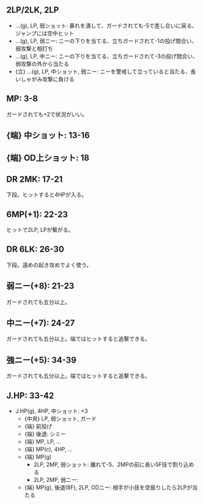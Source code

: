 ## 2LP/2LK, 2LP

- ...(g), LP, 弱ショット: 暴れを潰して、ガードされても-5で差し合いに戻る、ジャンプには空中ヒット
- ...(g), LP, 弱ニー: ニーの下りを当てる、立ちガードされて-1の投げ間合い、弱攻撃と相打ち
- ...(g), LP, 中ニー: ニーの下りを当てる、立ちガードされて-3の投げ間合い、弱攻撃の外から当たる
- {立} ...(g), LP, 中ショット, 弱ニー: ニーを警戒して立っていると当たる、長いしゃがみ攻撃に負ける

## MP: 3-8

ガードされても+2で状況がいい。

## {端} 中ショット: 13-16

## {端} OD上ショット: 18

## DR 2MK: 17-21

下段。ヒットすると4HPが入る。

## 6MP(+1): 22-23

ヒットで2LP, LPが繋がる。

## DR 6LK: 26-30

下段。遠めの起き攻めでよく使う。

## 弱ニー(+8): 21-23

ガードされても五分以上。

## 中ニー(+7): 24-27

ガードされても五分以上。端ではヒットすると追撃できる。

## 強ニー(+5): 34-39

ガードされても五分以上。端ではヒットすると追撃できる。

## J.HP: 33-42

- J.HP(g), 4HP, 中ショット: +3
  - {中央} LP, 弱ショット, ガード
  - {端} 前投げ
  - {端} 後退: シミー
  - {端} MP, LP, ...
  - {端} MP(c), 4HP, ...
  - {端} MP(g)
    - 2LP, 2MP, 弱ショット: 離れて-5、2MPの前に長い5F技で割り込める
    - 2LP, 2MP, 弱ニー:
  - {端} MP(g), 後退(8F), 2LP, ODニー: 相手が小技を空振りしたら2LPが当たる

